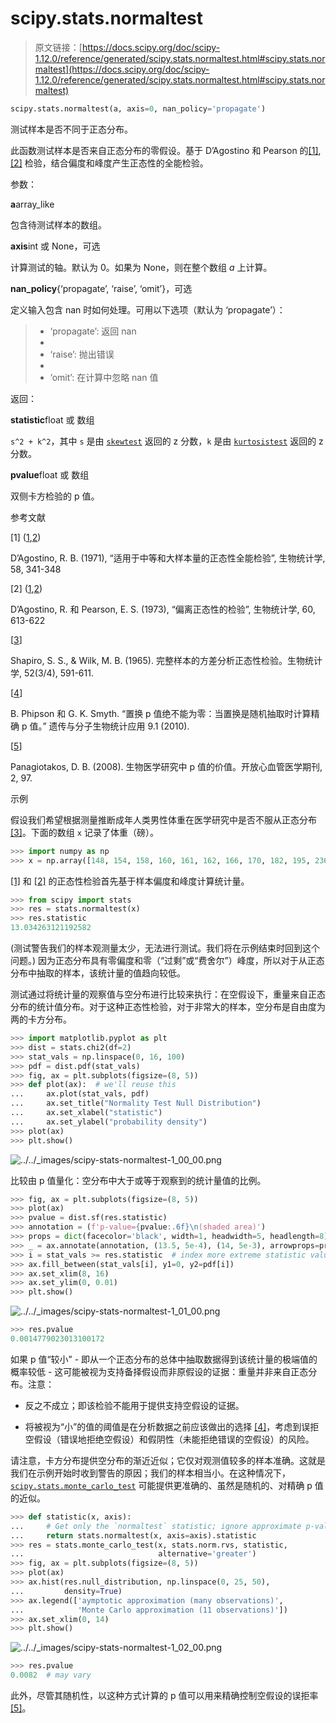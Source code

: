 # scipy.stats.normaltest

> 原文链接：[https://docs.scipy.org/doc/scipy-1.12.0/reference/generated/scipy.stats.normaltest.html#scipy.stats.normaltest](https://docs.scipy.org/doc/scipy-1.12.0/reference/generated/scipy.stats.normaltest.html#scipy.stats.normaltest)

```py
scipy.stats.normaltest(a, axis=0, nan_policy='propagate')
```

测试样本是否不同于正态分布。

此函数测试样本是否来自正态分布的零假设。基于 D’Agostino 和 Pearson 的[[1]](#r7bf2e556f491-1), [[2]](#r7bf2e556f491-2) 检验，结合偏度和峰度产生正态性的全能检验。

参数：

**a**array_like

包含待测试样本的数组。

**axis**int 或 None，可选

计算测试的轴。默认为 0。如果为 None，则在整个数组 *a* 上计算。

**nan_policy**{‘propagate’, ‘raise’, ‘omit’}，可选

定义输入包含 nan 时如何处理。可用以下选项（默认为 ‘propagate’）：

> +   ‘propagate’: 返回 nan
> +   
> +   ‘raise’: 抛出错误
> +   
> +   ‘omit’: 在计算中忽略 nan 值

返回：

**statistic**float 或 数组

`s^2 + k^2`，其中 `s` 是由 [`skewtest`](scipy.stats.skewtest.html#scipy.stats.skewtest "scipy.stats.skewtest") 返回的 z 分数，`k` 是由 [`kurtosistest`](scipy.stats.kurtosistest.html#scipy.stats.kurtosistest "scipy.stats.kurtosistest") 返回的 z 分数。

**pvalue**float 或 数组

双侧卡方检验的 p 值。

参考文献

[1] ([1](#id1),[2](#id9))

D’Agostino, R. B. (1971), “适用于中等和大样本量的正态性全能检验”, 生物统计学, 58, 341-348

[2] ([1](#id2),[2](#id10))

D’Agostino, R. 和 Pearson, E. S. (1973), “偏离正态性的检验”, 生物统计学, 60, 613-622

[[3](#id8)]

Shapiro, S. S., & Wilk, M. B. (1965). 完整样本的方差分析正态性检验。生物统计学, 52(3/4), 591-611.

[[4](#id11)]

B. Phipson 和 G. K. Smyth. “置换 p 值绝不能为零：当置换是随机抽取时计算精确 p 值。” 遗传与分子生物统计应用 9.1 (2010).

[[5](#id12)]

Panagiotakos, D. B. (2008). 生物医学研究中 p 值的价值。开放心血管医学期刊, 2, 97.

示例

假设我们希望根据测量推断成年人类男性体重在医学研究中是否不服从正态分布[[3]](#r7bf2e556f491-3)。下面的数组 `x` 记录了体重（磅）。

```py
>>> import numpy as np
>>> x = np.array([148, 154, 158, 160, 161, 162, 166, 170, 182, 195, 236]) 
```

[[1]](#r7bf2e556f491-1) 和 [[2]](#r7bf2e556f491-2) 的正态性检验首先基于样本偏度和峰度计算统计量。

```py
>>> from scipy import stats
>>> res = stats.normaltest(x)
>>> res.statistic
13.034263121192582 
```

(测试警告我们的样本观测量太少，无法进行测试。我们将在示例结束时回到这个问题。) 因为正态分布具有零偏度和零（“过剩”或“费舍尔”）峰度，所以对于从正态分布中抽取的样本，该统计量的值趋向较低。

测试通过将统计量的观察值与空分布进行比较来执行：在空假设下，重量来自正态分布的统计值分布。对于这种正态性检验，对于非常大的样本，空分布是自由度为两的卡方分布。

```py
>>> import matplotlib.pyplot as plt
>>> dist = stats.chi2(df=2)
>>> stat_vals = np.linspace(0, 16, 100)
>>> pdf = dist.pdf(stat_vals)
>>> fig, ax = plt.subplots(figsize=(8, 5))
>>> def plot(ax):  # we'll reuse this
...     ax.plot(stat_vals, pdf)
...     ax.set_title("Normality Test Null Distribution")
...     ax.set_xlabel("statistic")
...     ax.set_ylabel("probability density")
>>> plot(ax)
>>> plt.show() 
```

![../../_images/scipy-stats-normaltest-1_00_00.png](../Images/96933cd532c2ed3ab1417b0f04f86c65.png)

比较由 p 值量化：空分布中大于或等于观察到的统计量值的比例。

```py
>>> fig, ax = plt.subplots(figsize=(8, 5))
>>> plot(ax)
>>> pvalue = dist.sf(res.statistic)
>>> annotation = (f'p-value={pvalue:.6f}\n(shaded area)')
>>> props = dict(facecolor='black', width=1, headwidth=5, headlength=8)
>>> _ = ax.annotate(annotation, (13.5, 5e-4), (14, 5e-3), arrowprops=props)
>>> i = stat_vals >= res.statistic  # index more extreme statistic values
>>> ax.fill_between(stat_vals[i], y1=0, y2=pdf[i])
>>> ax.set_xlim(8, 16)
>>> ax.set_ylim(0, 0.01)
>>> plt.show() 
```

![../../_images/scipy-stats-normaltest-1_01_00.png](../Images/fe8470578d8bc76440db3356e7e40937.png)

```py
>>> res.pvalue
0.0014779023013100172 
```

如果 p 值“较小” - 即从一个正态分布的总体中抽取数据得到该统计量的极端值的概率较低 - 这可能被视为支持备择假设而非原假设的证据：重量并非来自正态分布。注意：

+   反之不成立；即该检验不能用于提供支持空假设的证据。

+   将被视为“小”的值的阈值是在分析数据之前应该做出的选择 [[4]](#r7bf2e556f491-4)，考虑到误拒空假设（错误地拒绝空假设）和假阴性（未能拒绝错误的空假设）的风险。

请注意，卡方分布提供空分布的渐近近似；它仅对观测值较多的样本准确。这就是我们在示例开始时收到警告的原因；我们的样本相当小。在这种情况下，[`scipy.stats.monte_carlo_test`](scipy.stats.monte_carlo_test.html#scipy.stats.monte_carlo_test "scipy.stats.monte_carlo_test") 可能提供更准确的、虽然是随机的、对精确 p 值的近似。

```py
>>> def statistic(x, axis):
...     # Get only the `normaltest` statistic; ignore approximate p-value
...     return stats.normaltest(x, axis=axis).statistic
>>> res = stats.monte_carlo_test(x, stats.norm.rvs, statistic,
...                              alternative='greater')
>>> fig, ax = plt.subplots(figsize=(8, 5))
>>> plot(ax)
>>> ax.hist(res.null_distribution, np.linspace(0, 25, 50),
...         density=True)
>>> ax.legend(['aymptotic approximation (many observations)',
...            'Monte Carlo approximation (11 observations)'])
>>> ax.set_xlim(0, 14)
>>> plt.show() 
```

![../../_images/scipy-stats-normaltest-1_02_00.png](../Images/759bbd688aca52e99a5544a0d3a7e909.png)

```py
>>> res.pvalue
0.0082  # may vary 
```

此外，尽管其随机性，以这种方式计算的 p 值可以用来精确控制空假设的误拒率 [[5]](#r7bf2e556f491-5)。
